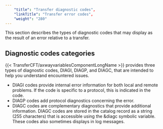 ```yaml
---
    "title": "Transfer diagnostic codes",
    "linkTitle": "Transfer error codes",
    "weight": "280"
---
```

This section describes the types of diagnostic codes that may display as the result of an error relative to a transfer.

Diagnostic codes categories
---------------------------

{{< TransferCFT/axwayvariablesComponentLongName  >}} provides three types of diagnostic codes, DIAGI, DIAGP, and DIAGC, that are intended to help you understand encountered issues.

- DIAGI codes provide internal error information for both local and remote problems. If the code is specific to a protocol, this
    is indicated in the code.
- DIAGP codes add protocol diagnostics concerning the error.
- DIAGC codes are complementary diagnostics that provide additional information. DIAGC codes are stored in the catalog record as a string (255 characters) that is accessible using the &diagc symbolic variable. These codes also sometimes displays in log messages.
